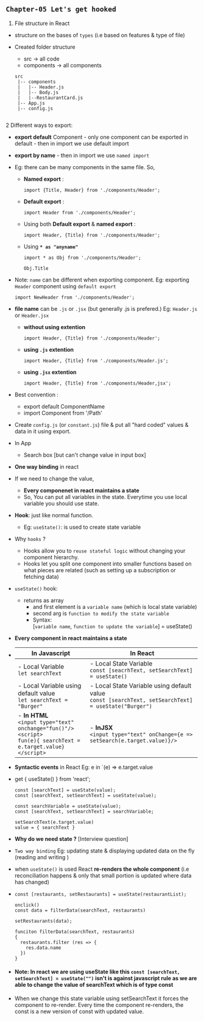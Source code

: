 ## `Chapter-05 Let's get hooked`

1. File structure in React
  - structure on the bases of `types` (i.e based on features & type of file)
  - Created folder structure 
    - src -> all code
    - components -> all components
    
     ```
     src 
      |-- components
      |   |-- Header.js
      |   |-- Body.js
      |   |--RestaurantCard.js
      |-- App.js
      |-- config.js
      
      ```

2 Different ways to export:
  - __export default__ Component - only one component can be exported in default - then in import we use default import
  - __export by name__ - then in import we use `named import`
  - Eg: there can be many components in the same file. So,
    - __Named export__ :
      ```
      import {Title, Header} from './components/Header';
      ```
    - __Default export__ :
      ```
      import Header from './components/Header';
      ```
    - Using both __Default export__ & __named export__ :
      ```
      import Header, {Title} from './components/Header';
      ```
    - Using __`* as "anyname"`__ 
      ```
      import * as Obj from './components/Header';
      
      Obj.Title
      ```
  - Note: `name` can be different when exporting component. 
    Eg: exporting `Header` component using `default export`
    ```
    import NewHeader from './components/Header';
    ```
  - __file name__ can be `.js` or `.jsx` (but generally .js is  prefered.)
    Eg: `Header.js` or `Header.jsx`
    - __without using extention__
      ```
      import Header, {Title} from './components/Header';
      ```
    - __using `.js` extention__
      ```
      import Header, {Title} from './components/Header.js';
      ```
    - __using `.jsx` extention__
      ```
      import Header, {Title} from './components/Header,jsx';
      ```
    

- Best convention :
  - export default ComponentName
  - import Component from '/Path'

- Create `config.js` (or `constant.js`) file & put all "hard coded" values & data in it using export.

- In App
  - Search box [but can't change value in input box]

- __One way binding__ in react

- If we need to change the value,
  - __Every componenet in react maintains a state__
  - So, You can put all variables in the state. Everytime you use local variable you should use state.

- __Hook__: just like normal function. 
  - Eg: `useState()`: is used to create state variable

- Why `hooks` ?
  - Hooks allow you to `reuse stateful logic` without changing your component hierarchy.
  - Hooks let you split one component into smaller functions based on what pieces are related (such as setting up a subscription or fetching data)

- `useState()` hook:
  - returns as array 
    - and first element is a `variable name` (which is local state variable) 
    - second arg is `function to modify the state variable`
    - Syntax: <br>
       [`variable name`, `function to update the variable`] = useState()

- __Every component in react maintains a state__

- | In Javascript | In React |
  | --- | --- |
  | - Local Variable <br>`let searchText` | - Local State Variable <br> `const [seacrhText, setSearchText] = useState()`  |
  | - Local Variable using default value <br> `let searchText = "Burger"`| - Local State Variable using default value <br> `const [searchText, setSearchText] = useState("Burger")` |
  |- __In HTML__ <br> `<input type="text" onchange="fun()"/>` <br> `<script>` <br> `fun(e){ searchText = e.target.value}`<br> `</script>` | - __InJSX__ <br> `<input type="text" onChange={e => setSearch(e.target.value)}/>` |
  
- __Syntactic events__ in React Eg: e in `(e) => e.target.value

- get { useState() } from 'react';
  ```
  const [searchText] = useState(value);
  const [searchText, setSearchText] = useState(value);

  const searchVariable = useState(value);
  const [searchText, setSearchText] = searchVariable;

  setSearchText(e.target.value)
  value = { searchText }
  ```

- __Why do we need state ?__ [Interview question]

- `Two way binding` Eg: updating state & displaying updated data on the fly (reading and writing )

- when `useState()` is used React __re-renders the whole component__ (i.e reconciliation happens & only that small portion is updated where data has changed)

- ```
  const [restaurants, setRestaurants] = useState(restaurantList);

  onclick()
  const data = filterData(searchText, restaurants)

  setRestaurants(data);

  funciton filterData(searchText, restaurants) 
  {
    restaurants.filter (res => {
      res.data.name
    })
  }
  ```

- #### Note: In react we are using useState like this `const [searchText, setSearchText] = useState("")` isn't is against javascript rule as we are able to change the value of searchText which is of type const

- When we change this state variable using setSearchText it forces the component to re-render.
  Every time the component re-renders, the const is a new version of const with updated value.
